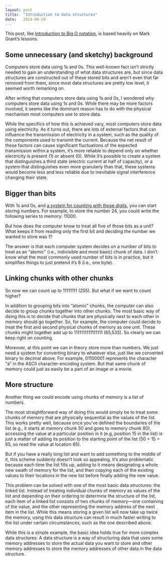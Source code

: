```yaml
---
layout: post
title:  "Introduction to data structures"
date:   2014-06-29
---
```



This post, like [Introduction to Big O notation][], is based heavily on Mark Grant’s lessons.

## Some unnecessary (and sketchy) background

Computers store data using 1s and 0s. This well-known fact isn’t strictly needed to gain an understanding of what data structures are, but since data structures are constructed out of these stored bits and aren’t even that far removed from them, since most data structures are pretty low level, it seemed worth remarking on.

After writing that computers store data using 1s and 0s, I wondered why computers store data using 1s and 0s. While there may be more factors involved, it seems like the dominant reason has to do with the physical mechanism most computers use to store data.

While the specifics of how this is achieved vary, most computers store data using electricity. As it turns out, there are lots of external factors that can influence the transmission of electricity in a system, such as the quality of the components used to transmit the current. Because the net result of these factors can cause significant fluctuations of the expected transmission within a system, it’s more reliable to depend only on whether electricity is present (1) or absent (0). While it’s possible to create a system that distinguishes a third state (electric current at half of capacity), or a system that distinguishes even more granularly than that, these systems would become less and less reliable due to inevitable signal interference changing their state.

## Bigger than bits

With 1s and 0s, and [a system for counting with those digits][], you can start storing numbers. For example, to store the number 24, you could write the following series to memory: 11000.

But how does the computer know to treat all five of those bits as a unit? What keeps it from reading only the first bit and deciding the number we wanted to store was 1?

The answer is that each computer system decides on a number of bits to treat as an “atomic” (i.e., indivisible and most basic) chunk of data. I don’t know what the most commonly used number of bits is in practice, but it simplifies things to just pretend it’s 8 (i.e., one byte).

## Linking chunks with other chunks

So now we can count up to 11111111 (255). But what if we want to count higher?

In addition to grouping bits into “atomic” chunks, the computer can also decide to group chunks together into other chunks. The most basic way of doing this is to decide that chunks that are physically next to each other in memory should go together. So, for example, the computer could decide to treat the first and second physical chunks of memory as one unit. These chunks might together add up to 1111111111111111 (65,535). So clearly we can keep right on counting.

Moreover, at this point we can in theory store more than numbers. We just need a system for converting binary to whatever else, just like we converted binary to decimal above. For example, 01100001 represents the character “a” in the ASCII character-encoding system. But that same chunk of memory could just as easily be a part of an image or a movie.

## More structure

Another thing we could encode using chunks of memory is a list of numbers.

The most straightforward way of doing this would simply be to treat some chunks of memory that are physically sequential as the values of the list.  This works pretty well, because once you’ve defined the boundaries of the list (e.g., it starts at memory chunk 50 and goes to memory chunk 80), accessing the value at a particular position in it (e.g, position 15 in the list) is just a matter of adding its position to the starting point of the list (50 + 15 = 65, so read the value at location 65).

But if you have a really long list and want to add something to the middle of it, this scheme suddenly doesn’t look so appealing. It’s also problematic because each time the list fills up, adding to it means designating a whole new swath of memory for the list, and then copying each of the existing values to their locations in the new list before finally adding the new value.

This problem can be solved with one of the most basic data structures: the linked list. Instead of treating individual chunks of memory as values of the list and depending on their ordering to determine the structure of the list, each item of a linked list consists of two chunks of memory—one containing of the value, and the other representing the memory address of the next item in the list. While this means storing a given list will now take up twice the memory, using this data structure can result in much faster writing to the list under certain circumstances, such as the one described above.

While this is a simple example, the basic idea holds true for more complex data structures: A data structure is a way of structuring data that uses some memory addresses to store the actual data you want to store and other memory addresses to store the memory addresses of other data in the data structure.

[Introduction to Big O notation]: http://bspatafora.com/blog/introduction-to-big-o-notation/
[a system for counting with those digits]: http://en.wikipedia.org/wiki/Binary_number#Counting_in_binary
